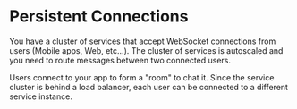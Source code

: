 # Persistent Connections

You have a cluster of services that accept WebSocket connections from users (Mobile apps, Web, etc...).
The cluster of services is autoscaled and you need to route messages between two connected users.

Users connect to your app to form a "room" to chat it. Since the service cluster is behind a load balancer, each user can 
be connected to a different service instance.

